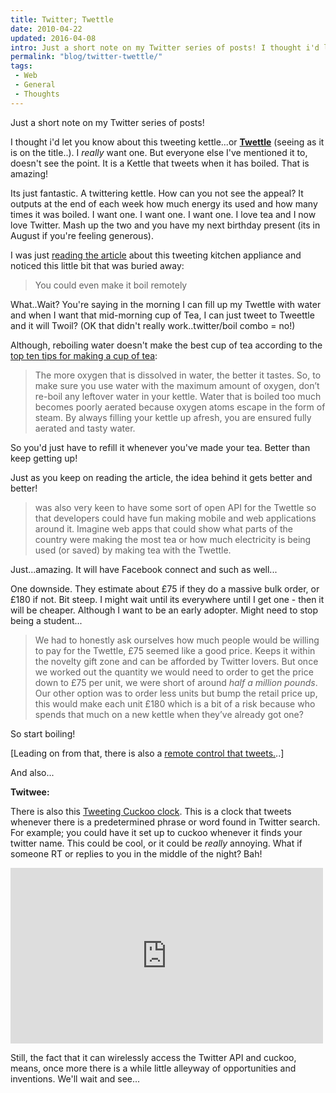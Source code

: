 ```yaml
---
title: Twitter; Twettle
date: 2010-04-22
updated: 2016-04-08
intro: Just a short note on my Twitter series of posts! I thought i'd let you know about this tweeting kettle...or Twettle (seeing as it is on the title..). I ...
permalink: "blog/twitter-twettle/"
tags:
 - Web
 - General
 - Thoughts
---
```


Just a short note on my Twitter series of posts!

I thought i'd let you know about this tweeting kettle...or [**Twettle**](http://www.mobileinc.co.uk/2010/03/introducing-the-twettle-project-the-kettle-that-tweets/) (seeing as it is on the title..). I _really_ want one. But everyone else I've mentioned it to, doesn't see the point. It is a Kettle that tweets when it has boiled. That is amazing!

Its just fantastic. A twittering kettle. How can you not see the appeal? It outputs at the end of each week how much energy its used and how many times it was boiled. I want one. I want one. I want one. I love tea and I now love Twitter. Mash up the two and you have my next birthday present (its in August if you're feeling generous).

I was just [reading the article](http://www.mobileinc.co.uk/2010/03/introducing-the-twettle-project-the-kettle-that-tweets/) about this tweeting kitchen appliance and noticed this little bit that was buried away:

> You could even make it boil remotely

What..Wait? You're saying in the morning I can fill up my Twettle with water and when I want that mid-morning cup of Tea, I can just tweet to Tweettle and it will Twoil? (OK that didn't really work..twitter/boil combo = no!)

Although, reboiling water doesn't make the best cup of tea according to the [top ten tips for making a cup of tea](http://www.growinghappiness.com/2008/06/11/reboiling-boiling-water-multiple-times-not-as-harmful-thought/):

> The more oxygen that is dissolved in water, the better it tastes. So, to make sure you use water with the maximum amount of oxygen, don’t re-boil any leftover water in your kettle. Water that is boiled too much becomes poorly aerated because oxygen atoms escape in the form of steam. By always filling your kettle up afresh, you are ensured fully aerated and tasty water.

So you'd just have to refill it whenever you've made your tea. Better than keep getting up!

Just as you keep on reading the article, the idea behind it gets better and better!

> was also very keen to have some sort of open API for the Twettle so that developers could have fun making mobile and web applications around it. Imagine web apps that could show what parts of the country were making the most tea or how much electricity is being used (or saved) by making tea with the Twettle.

Just...amazing. It will have Facebook connect and such as well...

One downside. They estimate about £75 if they do a massive bulk order, or £180 if not. Bit steep. I might wait until its everywhere until I get one - then it will be cheaper. Although I want to be an early adopter. Might need to stop being a student...

> We had to honestly ask ourselves how much people would be willing to pay for the Twettle, £75 seemed like a good price. Keeps it within the novelty gift zone and can be afforded by Twitter lovers. But once we worked out the quantity we would need to order to get the price down to £75 per unit, we were short of around _half a million pounds_.
> Our other option was to order less units but bump the retail price up, this would make each unit £180 which is a bit of a risk because who spends that much on a new kettle when they’ve already got one?

So start boiling!

\[Leading on from that, there is also a [remote control that tweets.](http://mashable.com/2009/08/28/ibm-twitter-remote-control/)..\]

And also...

**Twitwee:**

There is also this [Tweeting Cuckoo clock](http://www.haroonbaig.com/projects/TwitweeClock/). This is a clock that tweets whenever there is a predetermined phrase or word found in Twitter search. For example; you could have it set up to cuckoo whenever it finds your twitter name. This could be cool, or it could be _really_ annoying. What if someone RT or replies to you in the middle of the night? Bah!

<div class="video"><iframe src="https://player.vimeo.com/video/10394638" width="500" height="281" frameborder="0" webkitallowfullscreen="" mozallowfullscreen="" allowfullscreen=""></iframe>
</div>

Still, the fact that it can wirelessly access the Twitter API and cuckoo, means, once more there is a while little alleyway of opportunities and inventions. We'll wait and see...
